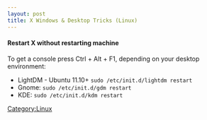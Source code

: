 ```yaml
---
layout: post 
title: X Windows & Desktop Tricks (Linux)
---
```


#### Restart X without restarting machine

To get a console press Ctrl + Alt + F1, depending on your desktop
environment:

-   LightDM - Ubuntu 11.10+ `sudo /etc/init.d/lightdm restart`
-   Gnome: `sudo /etc/init.d/gdm restart`
-   KDE: `sudo /etc/init.d/kdm restart`

[Category:Linux](Category:Linux "wikilink")
